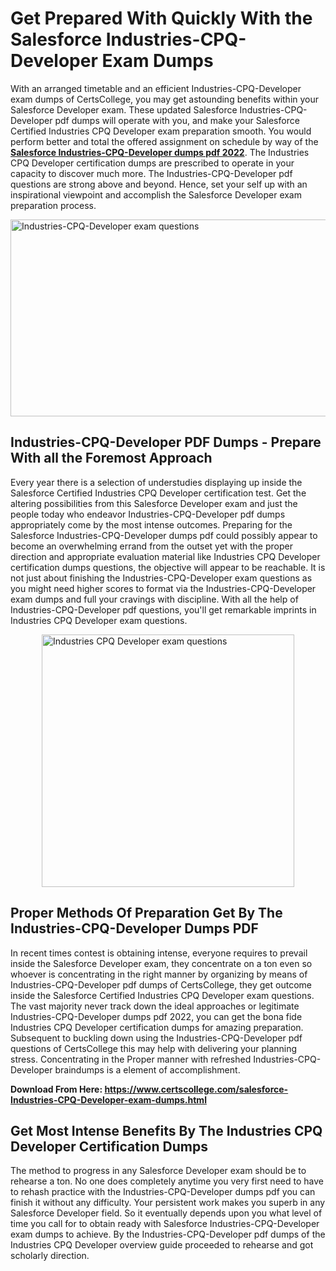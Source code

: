 <h1><strong>Get Prepared With Quickly With the Salesforce Industries-CPQ-Developer Exam Dumps&nbsp;</strong></h1>
<p><span style="font-weight: 400;">With an arranged timetable and an efficient  Industries-CPQ-Developer exam dumps of CertsCollege, you may get astounding benefits within your Salesforce Developer exam. These updated Salesforce Industries-CPQ-Developer pdf dumps will operate with you, and make your  Salesforce Certified Industries CPQ Developer exam preparation smooth. You would perform better and total the offered assignment on schedule by way of the <strong><a href="https://www.certscollege.com/salesforce-Industries-CPQ-Developer-exam-dumps.html">Salesforce Industries-CPQ-Developer dumps pdf 2022</a></strong>. The Industries CPQ Developer certification dumps are prescribed to operate in your capacity to discover much more. The  Industries-CPQ-Developer pdf questions are strong above and beyond. Hence, set your self up with an inspirational viewpoint and accomplish the Salesforce Developer exam preparation process.&nbsp;</span></p>
<p><span style="font-weight: 400;"><img style="display: block; margin-left: auto; margin-right: auto;" src="https://i.ibb.co/CPDK3ps/Yellow-and-Blue-Initiative-Blog-Banner.png" alt="Industries-CPQ-Developer exam questions" width="559" height="315" /></span></p>
<h2><strong>Industries-CPQ-Developer PDF Dumps - Prepare With all the Foremost Approach</strong></h2>
<p><span style="font-weight: 400;">Every year there is a selection of understudies displaying up inside the  Salesforce Certified Industries CPQ Developer certification test. Get the altering possibilities from this Salesforce Developer exam and just the people today who endeavor Industries-CPQ-Developer pdf dumps appropriately come by the most intense outcomes. Preparing for the Salesforce Industries-CPQ-Developer dumps pdf could possibly appear to become an overwhelming errand from the outset yet with the proper direction and appropriate evaluation material like Industries CPQ Developer certification dumps questions, the objective will appear to be reachable. It is not just about finishing the Industries-CPQ-Developer exam questions as you might need higher scores to format via the Industries-CPQ-Developer exam dumps and full your cravings with discipline. With all the help of Industries-CPQ-Developer pdf questions, you'll get remarkable imprints in Industries CPQ Developer exam questions.</span></p>
<p><span style="font-weight: 400;"><a href="https://bit.ly/3tRmxCz"><img style="display: block; margin-left: auto; margin-right: auto;" src="https://i.ibb.co/9tMrhdY/Teacher-Appreciation-Invitation.png" alt="Industries CPQ Developer exam questions " width="404" height="404" /></a></span></p>
<h2><strong>Proper Methods Of Preparation Get By The Industries-CPQ-Developer Dumps PDF</strong></h2>
<p><span style="font-weight: 400;">In recent times contest is obtaining intense, everyone requires to prevail inside the Salesforce Developer exam, they concentrate on a ton even so whoever is concentrating in the right manner by organizing by means of Industries-CPQ-Developer pdf dumps of CertsCollege, they get outcome inside the  Salesforce Certified Industries CPQ Developer exam questions. The vast majority never track down the ideal approaches or legitimate Industries-CPQ-Developer dumps pdf 2022, you can get the bona fide Industries CPQ Developer certification dumps for amazing preparation. Subsequent to buckling down using the  Industries-CPQ-Developer pdf questions of CertsCollege this may help with delivering your planning stress. Concentrating in the Proper manner with refreshed Industries-CPQ-Developer braindumps is a element of accomplishment.</span></p>
<p><span style="font-weight: 400;"><strong>Download From Here: <a href="https://www.certscollege.com/salesforce-Industries-CPQ-Developer-exam-dumps.html">https://www.certscollege.com/salesforce-Industries-CPQ-Developer-exam-dumps.html</a></strong></span></p>
<h2><strong>Get Most Intense Benefits By The Industries CPQ Developer Certification Dumps</strong></h2>
<p><span style="font-weight: 400;">The method to progress in any Salesforce Developer exam should be to rehearse a ton. No one does completely anytime you very first need to have to rehash practice with the Industries-CPQ-Developer dumps pdf you can finish it without any difficulty. Your persistent work makes you superb in any Salesforce Developer field. So it eventually depends upon you what level of time you call for to obtain ready with Salesforce Industries-CPQ-Developer exam dumps to achieve. By the Industries-CPQ-Developer pdf dumps of the Industries CPQ Developer overview guide proceeded to rehearse and got scholarly direction.</span></p>
